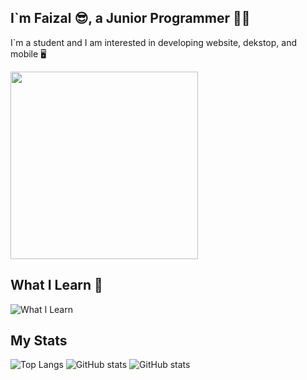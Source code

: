 ## I`m Faizal 😎, a Junior Programmer 🧑‍💻

I`m a student and I am interested in developing website, dekstop, and mobile 🖥️


<img src="https://media.giphy.com/media/L1R1tvI9svkIWwpVYr/giphy.gif" width="300"/>







## What I Learn 🔧
![What I Learn](https://skillicons.dev/icons?i=php,laravel,js,python,mysql,git,github)

## My Stats
![Top Langs](https://github-readme-stats.vercel.app/api/top-langs/?username=Andrr008&layout=compact&theme=github_dark)
![GitHub stats](https://github-readme-stats.vercel.app/api?username=Andrr008&show_icons=true&theme=default)
![GitHub stats](https://github-readme-stats.vercel.app/api?username=Andrr008&show_icons=true&theme=github_dark)





<!--
**Andrr008/Andrr008** is a ✨ _special_ ✨ repository because its `README.md` (this file) appears on your GitHub profile.

Here are some ideas to get you started:

- 🔭 I’m currently working on ...
- 🌱 I’m currently learning ...
- 👯 I’m looking to collaborate on ...
- 🤔 I’m looking for help with ...
- 💬 Ask me about ...
- 📫 How to reach me: ...
- 😄 Pronouns: ...
- ⚡ Fun fact: ...
-->
